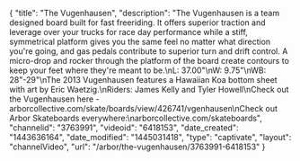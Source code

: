{
    "title": "The Vugenhausen",
    "description": "The Vugenhausen is a team designed board built for fast freeriding. It offers superior traction and leverage over your trucks for race day performance while a stiff, symmetrical platform gives you the same feel no matter what direction you're going, and gas pedals contribute to superior turn and drift control. A micro-drop and rocker through the platform of the board create contours to keep your feet where they're meant to be.\nL: 37.00\"\nW: 9.75\"\nWB: 28\"-29\"\nThe 2013 Vugenhausen features a Hawaiian Koa bottom sheet with art by Eric Waetzig.\nRiders: James Kelly and Tyler Howell\nCheck out the Vugenhausen here - arborcollective.com\/skate\/boards\/view\/426741\/vgenhausen\nCheck out Arbor Skateboards everywhere:\narborcollective.com\/skateboards",
    "channelid": "3763991",
    "videoid": "6418153",
    "date_created": "1443636164",
    "date_modified": "1445031418",
    "type": "captivate",
    "layout": "channelVideo",
    "url": "\/arbor\/the-vugenhausen\/3763991-6418153"
}